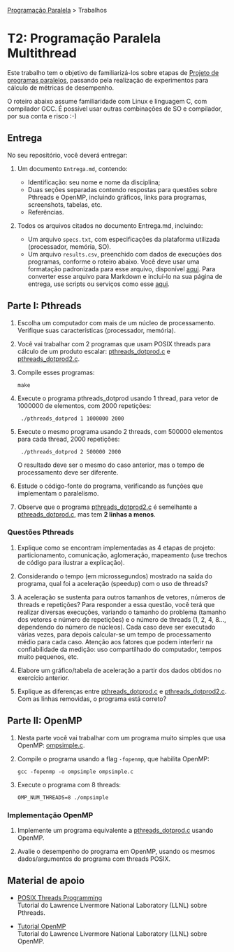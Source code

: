 [Programação Paralela](https://github.com/AndreaInfUFSM/elc139-2020a) > Trabalhos

# T2: Programação Paralela Multithread 

Este trabalho tem o objetivo de familiarizá-los sobre etapas de [Projeto de programas paralelos](https://docs.google.com/presentation/d/1Ev5CROjugPpZm5hT4a387dLEQTmxnZAtKUqXItVeHOc?usp=sharing), passando pela realização de experimentos para cálculo de métricas de desempenho.

O roteiro abaixo assume familiaridade com Linux e linguagem C, com compilador GCC. É possível usar outras combinações de SO e compilador, por sua conta e risco :-)

## Entrega

No seu repositório, você deverá entregar:

1. Um documento `Entrega.md`, contendo:
   - Identificação: seu nome e nome da disciplina;
   - Duas seções separadas contendo respostas para questões sobre Pthreads e OpenMP, incluindo gráficos, links para programas, screenshots, tabelas, etc.
   - Referências.
 
2. Todos os arquivos citados no documento Entrega.md, incluindo:

   - Um arquivo `specs.txt`, com especificações da plataforma utilizada (processador, memória, SO).
   - Um arquivo `results.csv`, preenchido com dados de execuções dos programas, conforme o roteiro abaixo. Você deve usar uma formatação padronizada para esse arquivo, disponível [aqui](results.csv). Para converter esse arquivo para Markdown e incluí-lo na sua página de entrega, use scripts ou serviços como esse [aqui](https://donatstudios.com/CsvToMarkdownTable).


## Parte I: Pthreads

1. Escolha um computador com mais de um núcleo de processamento. Verifique suas características (processador, memória).

3. Você vai trabalhar com 2 programas que usam POSIX threads para cálculo de um produto escalar: [pthreads_dotprod.c](pthreads_dotprod/pthreads_dotprod.c) e [pthreads_dotprod2.c](pthreads_dotprod/pthreads_dotprod2.c).

4. Compile esses programas:

   ```
   make
   ```
5. Execute o programa pthreads_dotprod usando 1 thread, para vetor de 1000000 de elementos, com 2000 repetições:

   ```
    ./pthreads_dotprod 1 1000000 2000
   ```
   
6. Execute o mesmo programa usando 2 threads, com 500000 elementos para cada thread, 2000 repetições:

   ```
    ./pthreads_dotprod 2 500000 2000
   ```
    O resultado deve ser o mesmo do caso anterior, mas o tempo de processamento deve ser diferente.

7. Estude o código-fonte do programa, verificando as funções que implementam o paralelismo.

8. Observe que o programa [pthreads_dotprod2.c](pthreads_dotprod/pthreads_dotprod2.c) é semelhante a [pthreads_dotprod.c](pthreads_dotprod/pthreads_dotprod.c), mas tem **2 linhas a menos**.
    
    
### Questões Pthreads


1. Explique como se encontram implementadas as 4 etapas de projeto: particionamento, comunicação, aglomeração, mapeamento (use trechos de código para ilustrar a explicação).

2. Considerando o tempo (em microssegundos) mostrado na saída do programa, qual foi a aceleração (speedup) com o uso de threads?

3. A aceleração  se sustenta para outros tamanhos de vetores, números de threads e repetições? Para responder a essa questão, você terá que realizar diversas execuções, variando o tamanho do problema (tamanho dos vetores e número de repetições) e o número de threads (1, 2, 4, 8..., dependendo do número de núcleos). Cada caso deve ser executado várias vezes, para depois calcular-se um tempo de processamento médio para cada caso. Atenção aos fatores que podem interferir na confiabilidade da medição: uso compartilhado do computador, tempos muito pequenos, etc.

4. Elabore um gráfico/tabela de aceleração a partir dos dados obtidos no exercício anterior.

5. Explique as diferenças entre [pthreads_dotprod.c](pthreads_dotprod/pthreads_dotprod.c) e [pthreads_dotprod2.c](pthreads_dotprod/pthreads_dotprod2.c). Com as linhas removidas, o programa está correto? 
    
    
## Parte II: OpenMP


1. Nesta parte você vai trabalhar com um programa muito simples que usa OpenMP: [ompsimple.c](openmp/ompsimple.c).

2. Compile o programa usando a flag `-fopenmp`, que habilita OpenMP:

   ```
   gcc -fopenmp -o ompsimple ompsimple.c
   ```
   
3. Execute o programa com 8 threads:

   ```
   OMP_NUM_THREADS=8 ./ompsimple
   ```

### Implementação OpenMP

1. Implemente um programa equivalente a [pthreads_dotprod.c](pthreads_dotprod/pthreads_dotprod.c) usando OpenMP. 

2. Avalie o desempenho do programa em OpenMP, usando os mesmos dados/argumentos do programa com threads POSIX. 


## Material de apoio

- [POSIX Threads Programming](http://www.llnl.gov/computing/tutorials/pthreads/)  
  Tutorial do Lawrence Livermore National Laboratory (LLNL) sobre Pthreads.

- [Tutorial OpenMP](https://computing.llnl.gov/tutorials/openMP/)  
  Tutorial do Lawrence Livermore National Laboratory (LLNL) sobre OpenMP. 

